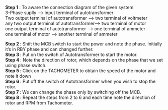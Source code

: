 <b>Step 1</b> : To aware the connection diagram of the given system <br>
         3-Phase suplly --> input terminal of autotransformer<br>
         Two output terminal of autotransformer  --> two terminal of voltmeter <br>
         any two output terminal of autotransformer--> two terminal of motor <br>
         one output terminal of autotransformer --> one terminal of ammeter<br>
         one terminal of motor --> another terminal of ammeter<br>


<b>Step 2 </b>: Shift the MCB switch to start the power and note the phase. Initially it’s in RBY phase and  can changed further. <br>
<b>Step 3 </b>: Put on the switch of Autotransformer to start the motor.<br>
<b>Step 4 </b>: Note the direction of rotor, which depends on the phase that we set using phase switch.<br>
<b>Step 5 </b>: Click on the TACHOMETER to obtain the speed of the motor and note it down<br>
<b>Step 6 </b> : Put off the switch of Autotransformer when you wish to stop the rotor.<br>
<b>Step 7 </b>: We can change the phase only by switching off the MCB.<br>
<b>Step 8 </b>: Repeat the steps from 2 to 6 and each time note the direction of rotor and RPM from Tachometer.<br>
